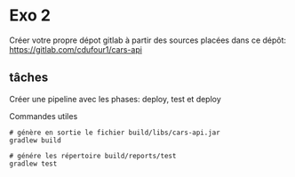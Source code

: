# Exo 2

Créer votre propre dépot gitlab à partir des sources placées dans ce dépôt: https://gitlab.com/cdufour1/cars-api  

## tâches
Créer une pipeline avec les phases: deploy, test et deploy  

Commandes utiles
```
# génère en sortie le fichier build/libs/cars-api.jar
gradlew build

# génére les répertoire build/reports/test
gradlew test
```
